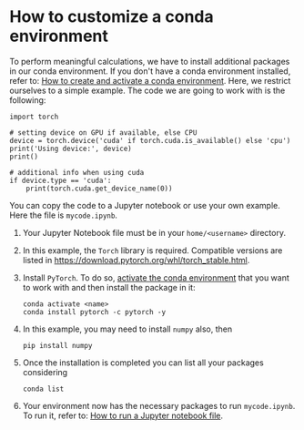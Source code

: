 # How to customize a conda environment



To perform meaningful calculations, we have to install additional packages in our conda environment. If you don't have a conda environment installed, refer to: [How to create and activate a conda environment](../conda-env-create-activate/conda-env-create-activate.md). Here, we restrict ourselves to a simple example. The code we are going to work with is the following:

```
import torch

# setting device on GPU if available, else CPU
device = torch.device('cuda' if torch.cuda.is_available() else 'cpu')
print('Using device:', device)
print()

# additional info when using cuda
if device.type == 'cuda':
    print(torch.cuda.get_device_name(0))
```

You can copy the code to a Jupyter notebook or use your own example. Here the file is `mycode.ipynb`.

1. Your Jupyter Notebook file must be in your `home/<username>` directory.

2. In this example, the `Torch` library is required. Compatible versions are listed in https://download.pytorch.org/whl/torch_stable.html.

3. Install `PyTorch`. To do so, [activate the conda environment](../conda-env-create-activate/conda-env-create-activate.md) that you want to work with and then install the package in it:
 
    ```
    conda activate <name>
    conda install pytorch -c pytorch -y
    ```

4. In this example, you may need to install `numpy` also, then

   ```
   pip install numpy
   ```

5. Once the installation is completed you can list all your packages considering
 
    ```
    conda list 
    ```

6. Your environment now has the necessary packages to run `mycode.ipynb`. To run it, refer to: [How to run a Jupyter notebook file](../code-server-run/code-server-run.md).
